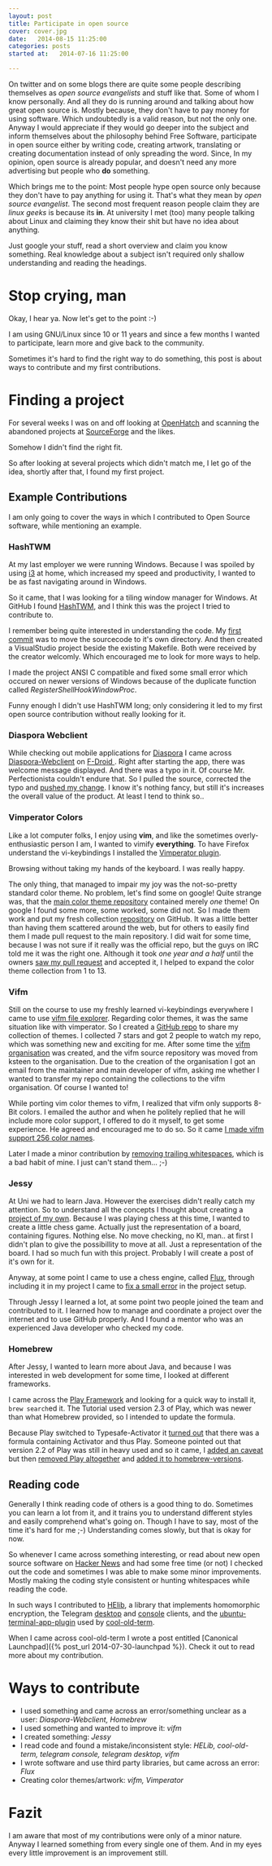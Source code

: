 ```yaml
---
layout: post
title: Participate in open source
cover: cover.jpg
date:   2014-08-15 11:25:00
categories: posts
started at:   2014-07-16 11:25:00

---
```


On twitter and on some blogs there are quite some people describing themselves as *open source evangelists* and stuff like that. Some of whom I know personally. And all they do is running around and talking about how great open source is. Mostly because, they don't have to pay money for using software. Which undoubtedly is a valid reason, but not the only one. Anyway I would appreciate if they would go deeper into the subject and inform themselves about the philosophy behind Free Software, participate in open source either by writing code, creating artwork, translating or creating documentation instead of only spreading the word. Since, In my opinion, open source is already popular, and doesn't need any more advertising but people who **do** something.

Which brings me to the point: Most people hype open source only because they don't have to pay anything for using it. That's what they mean by *open source evangelist*. The second most frequent reason people claim they are *linux geeks* is because its **in**. At university I met (too) many people talking about Linux and claiming they know their shit but have no idea about anything.

Just google your stuff, read a short overview and claim you know something. Real knowledge about a subject isn't required only shallow understanding and reading the headings.

# Stop crying, man #
Okay, I hear ya.
Now let's get to the point :-)

I am using GNU/Linux since 10 or 11 years and since a few months I wanted to participate, learn more and give back to the community.

Sometimes it's hard to find the right way to do something, this post is about ways to contribute and my first contributions.

# Finding a project #
For several weeks I was on and off looking at [OpenHatch](http://openhatch.org/search/) and scanning the abandoned projects at [SourceForge](http://sourceforge.net/) and the likes.

Somehow I didn't find the right fit.

So after looking at several projects which didn't match me, I let go of the idea, shortly after that, I found my first project.

## Example Contributions ##
I am only going to cover the ways in which I contributed to Open Source software, while mentioning an example.

### HashTWM ###
At my last employer we were running Windows. Because I was spoiled by using [i3](http://i3wm.org/) at home, which increased my speed and productivity, I wanted to be as fast navigating around in Windows.

So it came, that I was looking for a tiling window manager for Windows.
At GitHub I found [HashTWM](https://github.com/ZaneA/HashTWM), and I think this was the project I tried to contribute to.

I remember being quite interested in understanding the code. My [first commit](https://github.com/ZaneA/HashTWM/commit/6f3af81cbe7964c4b01a3a8b6f059a5d3fdf294e) was to move the sourcecode to it's own directory. And then created a VisualStudio project beside the existing Makefile. Both were received by the creator welcomly. Which encouraged me to look for more ways to help.

I made the project ANSI C compatible and fixed some small error which occured on newer versions of Windows because of the duplicate function called *RegisterShellHookWindowProc*.

Funny enough I didn't use HashTWM long; only considering it led to my first open source contribution without really looking for it.

### Diaspora Webclient ###
While checking out mobile applications for [Diaspora](https://diasporafoundation.org/) I came across [Diaspora-Webclient](https://github.com/voidcode/Diaspora-Webclient) on [F-Droid ](https://f-droid.org/repository/browse/?fdid=com.voidcode.diasporawebclient). Right after starting the app, there was welcome message displayed. And there was a typo in it. Of course Mr. Perfectionista couldn't endure that. So I pulled the source, corrected the typo and [pushed my change](https://github.com/voidcode/Diaspora-Webclient/commit/1bd1175a9bfd6c0d8d63ed7960db92b5f9f3c984). I know it's nothing fancy, but still it's increases the overall value of the product. At least I tend to think so..

### Vimperator Colors ###
Like a lot computer folks, I enjoy using **vim**, and like the sometimes overly-enthusiastic person I am, I wanted to vimify **everything**. To have Firefox understand the vi-keybindings I installed the [Vimperator plugin](https://addons.mozilla.org/de/firefox/addon/vimperator/).

Browsing without taking my hands of the keyboard. I was really happy.

The only thing, that managed to impair my joy was the not-so-pretty standard color theme. No problem, let's find some on google!
Quite strange was, that the [main color theme repository](https://github.com/vimpr/vimperator-colors) contained merely *one* theme! On google I found some more, some worked, some did not. So I made them work and put my fresh collection [repository](https://github.com/jubalh/vimperator-colors) on GitHub. It was a little better than having them scattered around the web, but for others to easily find them I made pull request to the main repository. I did wait for some time, because I was not sure if it really was the official repo, but the guys on IRC told me it was the right one.
Although it took *one year and a half* until the owners [saw my pull request](https://github.com/vimpr/vimperator-colors/pull/1) and accepted it, I helped to expand the color theme collection from 1 to 13.

### Vifm ###
Still on the course to use my freshly learned vi-keybindings everywhere I came to use [vifm file explorer](http://vifm.info/).
Regarding color themes, it was the same situation like with vimperator. So I created a [GitHub repo](https://github.com/vifm/vifm-colors) to share my collection of themes. I collected 7 stars and got 2 people to watch my repo, which was something new and exciting for me. After some time the [vifm organisation](https://github.com/vifm) was created, and the vifm source repository was moved from ksteen to the organisation. Due to the creation of the organisation I got an email from the maintainer and main developer of vifm, asking me whether I wanted to transfer my repo containing the collections to the vifm organisation. Of course I wanted to!

While porting vim color themes to vifm, I realized that vifm only supports 8-Bit colors.
I emailed the author and when he politely replied that he will include more color support, I offered to do it myself, to get some experience. He agreed and encouraged me to do so. So it came [I made vifm support 256 color names](https://github.com/vifm/vifm/pull/43/commits).

Later I made a minor contribution by [removing trailing whitespaces](https://github.com/vifm/vifm/pull/46), which is a bad habit of mine. I just can't stand them... ;-)

### Jessy ###
At Uni we had to learn Java. However the exercises didn't really catch my attention. So to understand all the concepts I thought about creating a [project of my own](https://github.com/jubalh/jessy).
Because I was playing chess at this time, I wanted to create a little chess game. Actually just the representation of a board, containing figures. Nothing else. No move checking, no KI, man.. at first I didn't plan to give the possibillity to move at all. Just a representation of the board.
I had so much fun with this project. Probably I will create a post of it's own for it.

Anyway, at some point I came to use a chess engine, called [Flux](http://fluxchess.com/), through including it in my project I came to [fix a small error](https://github.com/fluxroot/flux/pull/79) in the project setup.

Through Jessy I learned a lot, at some point two people joined the team and contributed to it. I learned how to manage and coordinate a project over the internet and to use GitHub properly. And I found a mentor who was an experienced Java developer who checked my code.

### Homebrew ###
After Jessy, I wanted to learn more about Java, and because I was interested in web development for some time, I looked at different frameworks.

I came across the [Play Framework](https://www.playframework.com/) and looking for a quick way to install it, `brew search`ed it.
The Tutorial used version 2.3 of Play, which was newer than what Homebrew provided, so I intended to update the formula.

Because Play switched to Typesafe-Activator it [turned out](https://github.com/Homebrew/homebrew/pull/30262) that there was a formula containing Activator and thus Play.
Someone pointed out that version 2.2 of Play was still in heavy used and so it came, I [added an caveat](https://github.com/jubalh/homebrew/commit/67f8919f11b0e7ca5b8987876aa750ceabdf2d4f) but then [removed Play altogether](https://github.com/jubalh/homebrew/commit/19413541411e58759faadde24138c789d80ee944) and [added it to homebrew-versions](https://github.com/Homebrew/homebrew-versions/pull/462).

## Reading code ##
Generally I think reading code of others is a good thing to do. Sometimes you can learn a lot from it, and it trains you to understand different styles and easily comprehend what's going on. Though I have to say, most of the time it's hard for me ;-) Understanding comes slowly, but that is okay for now.

So whenever I came across something interesting, or read about new open source software on [Hacker News](https://news.ycombinator.com/) and had some free time (or not) I checked out the code and sometimes I was able to make some minor improvements. Mostly making the coding style consistent or hunting whitespaces while reading the code.

In such ways I contributed to [HElib](https://github.com/shaih/HElib), a library that implements homomorphic encryption, the Telegram [desktop](https://github.com/telegramdesktop/tdesktop) and [console](https://github.com/vysheng/tg) clients, and the [ubuntu-terminal-app-plugin](https://code.launchpad.net/~ubuntu-terminal-dev/ubuntu-terminal-app/plugin) used by [cool-old-term](https://github.com/Swordifish90/cool-old-term).

When I came across cool-old-term I wrote a post entitled [Canonical Launchpad]({% post_url 2014-07-30-launchpad %}). Check it out to read more about my contribution.

# Ways to contribute #
- I used something and came across an error/something unclear as a user: *Diaspora-Webclient, Homebrew*
- I used something and wanted to improve it: *vifm*
- I created something: *Jessy*
- I read code and found a mistake/inconsistent style: *HELib, cool-old-term, telegram console, telegram desktop, vifm*
- I wrote software and use third party libraries, but came across an error: *Flux*
- Creating color themes/artwork: *vifm, Vimperator*

# Fazit #
I am aware that most of my contributions were only of a minor nature. Anyway I learned something from every single one of them. And in my eyes every little improvement is an improvement still.
